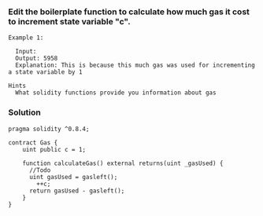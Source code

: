 ### Edit the boilerplate function to calculate how much gas it cost to increment state variable "c".
```
Example 1:

  Input:
  Output: 5958
  Explanation: This is because this much gas was used for incrementing a state variable by 1

Hints
  What solidity functions provide you information about gas

```

### Solution

```
pragma solidity ^0.8.4;

contract Gas {
    uint public c = 1;

    function calculateGas() external returns(uint _gasUsed) {
      //Todo
      uint gasUsed = gasleft();
        ++c;
      return gasUsed - gasleft();
    }
}
```
